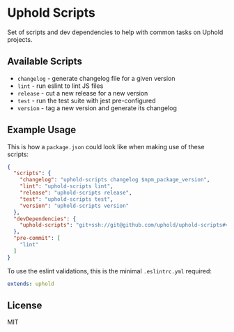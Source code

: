 # Uphold Scripts

Set of scripts and dev dependencies to help with common tasks on Uphold projects.

## Available Scripts

- `changelog` - generate changelog file for a given version
- `lint` - run eslint to lint JS files
- `release` - cut a new release for a new version
- `test` - run the test suite with jest pre-configured
- `version` - tag a new version and generate its changelog

## Example Usage

This is how a `package.json` could look like when making use of these scripts:

```json
{
  "scripts": {
    "changelog": "uphold-scripts changelog $npm_package_version",
    "lint": "uphold-scripts lint",
    "release": "uphold-scripts release",
    "test": "uphold-scripts test",
    "version": "uphold-scripts version"
  },
  "devDependencies": {
    "uphold-scripts": "git+ssh://git@github.com/uphold/uphold-scripts#v0.3.0"
  },
  "pre-commit": [
    "lint"
  ]
}
```

To use the eslint validations, this is the minimal `.eslintrc.yml` required:

```yaml
extends: uphold
```

## License

MIT
